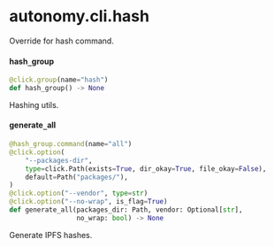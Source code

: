 <a id="autonomy.cli.hash"></a>

# autonomy.cli.hash

Override for hash command.

<a id="autonomy.cli.hash.hash_group"></a>

#### hash`_`group

```python
@click.group(name="hash")
def hash_group() -> None
```

Hashing utils.

<a id="autonomy.cli.hash.generate_all"></a>

#### generate`_`all

```python
@hash_group.command(name="all")
@click.option(
    "--packages-dir",
    type=click.Path(exists=True, dir_okay=True, file_okay=False),
    default=Path("packages/"),
)
@click.option("--vendor", type=str)
@click.option("--no-wrap", is_flag=True)
def generate_all(packages_dir: Path, vendor: Optional[str],
                 no_wrap: bool) -> None
```

Generate IPFS hashes.

